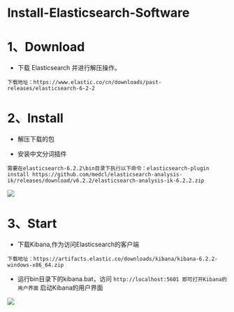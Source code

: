 # Install-Elasticsearch-Software

# 1、Download

- 下载 Elasticsearch 并进行解压操作。

```properties
下载地址：https://www.elastic.co/cn/downloads/past-releases/elasticsearch-6-2-2
```

# 2、Install

- 解压下载的包

- 安装中文分词插件

```properties
需要在elasticsearch-6.2.2\bin目录下执行以下命令：elasticsearch-plugin install https://github.com/medcl/elasticsearch-analysis-ik/releases/download/v6.2.2/elasticsearch-analysis-ik-6.2.2.zip
```

![](https://wnxbucket-001.oss-cn-guangzhou.aliyuncs.com/myblog/QQ%E6%88%AA%E5%9B%BE20211212104629.jpg)

# 3、Start

- 下载Kibana,作为访问Elasticsearch的客户端

```properties
下载地址：https://artifacts.elastic.co/downloads/kibana/kibana-6.2.2-windows-x86_64.zip
```

- 运行bin目录下的kibana.bat，访问 `http://localhost:5601 即可打开Kibana的用户界面` 启动Kibana的用户界面

![](https://wnxbucket-001.oss-cn-guangzhou.aliyuncs.com/myblog/QQ%E6%88%AA%E5%9B%BE20211212105113.jpg)